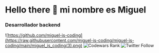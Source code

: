 # Hello there 👋 mi nombre es Miguel
### Desarrollador backend
![https://github.com/miguel-is-coding](https://raw.githubusercontent.com/miguel-is-coding/miguel-is-coding/main/miguel_is_coding(3).png)
![Codewars Rank](https://www.codewars.com/users/B4rb4Q/badges/micro)
![Twitter Follow](https://img.shields.io/twitter/follow/miguel_isCoding?label=S%C3%ADgueme%20en%20%40miguel_isCoding&style=social)

<!--
**miguel-is-coding/miguel-is-coding** is a ✨ _special_ ✨ repository because its `README.md` (this file) appears on your GitHub profile.
https://img.shields.io/twitter/follow/miguel_isCoding?label=S%C3%ADgueme%20en%20%40miguel_isCoding&style=social
Here are some ideas to get you started:

- 🔭 I’m currently working on ...
- 🌱 I’m currently learning ...
- 👯 I’m looking to collaborate on ...
- 🤔 I’m looking for help with ...
- 💬 Ask me about ...
- 📫 How to reach me: ...
- 😄 Pronouns: ...
- ⚡ Fun fact: ...
-->

